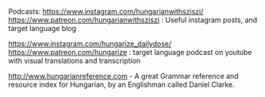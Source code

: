 
Podcasts:
https://www.instagram.com/hungarianwithsziszi/ https://www.patreon.com/hungarianwithsziszi : Useful instagram posts, and target language blog

https://www.instagram.com/hungarize_dailydose/ https://www.patreon.com/hungarize : target language podcast on youtube with visual translations and transcription


http://www.hungarianreference.com - A great Grammar reference  and resource index for Hungarian, by an Englishman called Daniel Clarke.


